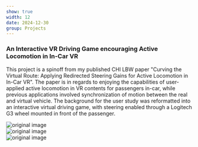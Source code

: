 ```yaml
---
show: true
width: 12
date: 2024-12-30
group: Projects
---
```


<div class="p-3">
  <h3 class="mt-3">An Interactive VR Driving Game encouraging Active Locomotion in In-Car VR</h3>
  <p>
    This project is a spinoff from my published CHI LBW paper "Curving the Virtual Route: Applying Redirected Steering Gains for Active Locomotion in In-Car VR". The paper is in regards to enjoying the capabilities of user-applied active locomotion in VR contents for passengers in-car, while previous applications involved synchronization of motion between the real and virtual vehicle. The background for the user study was reformatted into an interactive virtual driving game, with steering enabled through a Logitech G3 wheel mounted in front of the passenger. 
  </p>
  <div class="row project-images">
    <div class="col-4 centered-img tighter-spacing">
        <img src="{{ '/assets/images/projects/cp/driving3-2.gif' | relative_url }}" class="w-100 rounded-sm mb-3" data-toggle="tooltip" title="original image">
    </div>
    <div class="col-4 centered-img tighter-spacing">
        <img src="{{ '/assets/images/projects/cp/driving1-2.gif' | relative_url }}" class="w-100 rounded-sm mb-3" data-toggle="tooltip" title="original image">
    </div>    <div class="col-4 centered-img tighter-spacing">
        <img src="{{ '/assets/images/projects/cp/driving2-2.gif' | relative_url }}" class="w-100 rounded-sm mb-3" data-toggle="tooltip" title="original image">
    </div>


</div>
